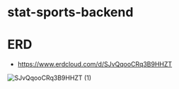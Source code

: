 # stat-sports-backend

# ERD
- https://www.erdcloud.com/d/SJvQqooCRq3B9HHZT

![SJvQqooCRq3B9HHZT (1)](https://github.com/user-attachments/assets/fc18789a-e868-4a75-8717-6539403aa4cd)

